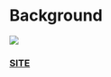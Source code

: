 # Background

<img src="http://img.shields.io/static/v1?label=status:&message=Work%20in%20progress&color=darkred"/>

### [SITE](https://visnowden.github.io/background)
